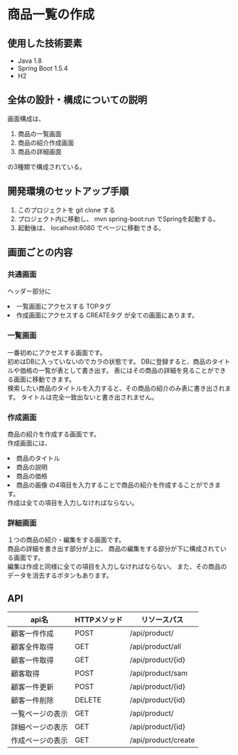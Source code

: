 # 商品一覧の作成
## 使用した技術要素
 - Java 1.8
 - Spring Boot 1.5.4
 - H2

## 全体の設計・構成についての説明

画面構成は、
1. 商品の一覧画面
2. 商品の紹介作成画面
3. 商品の詳細画面 <br>

の3種類で構成されている。

## 開発環境のセットアップ手順
1. このプロジェクトを git clone する
2. プロジェクト内に移動し、 mvn spring-boot:run でSpringを起動する。
3. 起動後は、 localhost:8080 でページに移動できる。

## 画面ごとの内容

### 共通画面
ヘッダー部分に
 <li>一覧画面にアクセスする TOPタグ
 <li>作成画面にアクセスする CREATEタグ
が全ての画面にあります。

### 一覧画面

一番初めにアクセスする画面です。<br>
初めはDBに入っていないのでカラの状態です。
DBに登録すると、商品のタイトルや価格の一覧が表として書き出す。
表にはその商品の詳細を見ることができる画面に移動できます。<br>
検索したい商品のタイトルを入力すると、その商品の紹介のみ表に書き出されます。
タイトルは完全一致出ないと書き出されません。

### 作成画面

商品の紹介を作成する画面です。<br>
作成画面には、
 <li>商品のタイトル
 <li>商品の説明
 <li>商品の価格
 <li>商品の画像
の4項目を入力することで商品の紹介を作成することができます。<br>
作成は全ての項目を入力しなければならない。

### 詳細画面

１つの商品の紹介・編集をする画面です。<br>
商品の詳細を書き出す部分が上に、
商品の編集をする部分が下に構成されている画面です。<br>
編集は作成と同様に全ての項目を入力しなければならない。
また、その商品のデータを消去するボタンもあります。

## API
|api名|HTTPメソッド|リソースパス|
|---|---|---|
|顧客一件作成|POST|/api/product/|
|顧客全件取得|GET|/api/product/all|
|顧客一件取得|GET|/api/product/{id}|
|顧客取得|POST|/api/product/sam|
|顧客一件更新|POST|/api/product/{id}|
|顧客一件削除|DELETE|/api/product/{id}|
|一覧ページの表示|GET|/api/product/|
|詳細ページの表示|GET|/api/product/{id}|
|作成ページの表示|GET|/api/product/create|
